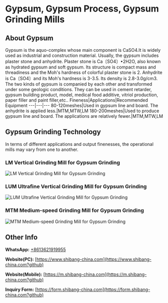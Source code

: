 # Gypsum, Gypsum Process, Gypsum Grinding Mills
## About Gypsum
Gypsum is the aquo-complex whose main component is CaSO4.It is widely used as industrial and construction material. Usually, the gypsum includes plaster stone and anhydrite. Plaster stone is Ca〔SO4〕•2H2O, also known as hydrated gypsum and soft gypsum. Its structure is compact mass and threadiness and the Moh's hardness of colorful plaster stone is 2. Anhydrite is Ca〔SO4〕and its Moh's hardness is 3-3.5. Its density is 2.8-3.0g/cm3. The two kinds of gypsum is companied by each other and transformed under some geologic conditions. They can be used in cement retarder, gypsum building product, model, medical food additive, vitriol production, paper filler and paint filler,etc..
Fineness|Applications|Recommended Equipment
---|---|---
80-120meshes|Used in gypsum line and board. The anhydrite is applied less.|MTM,MTW,LM
180-200meshes|Used to produce gypsum line and board. The applications are relatively fewer.|MTM,MTW,LM
## Gypsum Grinding Technology
In terms of different applications and output finenesses, the operational mills may vary from one to another.
### LM Vertical Grinding Mill for Gypsum Grinding
![LM Vertical Grinding Mill for Gypsum Grinding](https://www.sbmchina.com/images/materials/mill/lm.jpg)
### LUM Ultrafine Vertical Grinding Mill for Gypsum Grinding
![LUM Ultrafine Vertical Grinding Mill for Gypsum Grinding](https://www.sbmchina.com/images/materials/mill/lum.jpg)
### MTM Medium-speed Grinding Mill for Gypsum Grinding
![MTM Medium-speed Grinding Mill for Gypsum Grinding](https://www.sbmchina.com/images/materials/mill/mtm.jpg)
## Other Info
**WhatsApp:**  [+8613621919955](https://whatsapp.shibangsoft.com/WhatsApp.php)

**Website(PC):** [https://www.shibang-china.com](https://www.shibang-china.com?github)

**Website(Mobile):** [https://m.shibang-china.com](https://m.shibang-china.com?github)

**Inquiry Form:** [https://form.shibang-china.com](https://form.shibang-china.com?github)
